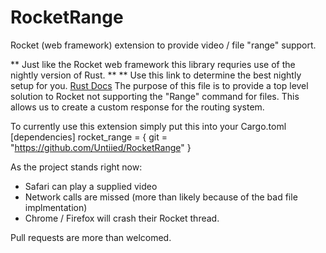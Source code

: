 # RocketRange
Rocket (web framework) extension to provide video / file "range" support.

** Just like the Rocket web framework this library requries use of the nightly version of Rust. **
** Use this link to determine the best nightly setup for you. [Rust Docs](https://doc.rust-lang.org/edition-guide/rust-2018/rustup-for-managing-rust-versions.html)
The purpose of this file is to provide a top level solution to Rocket not supporting the "Range" command for files. This allows us to create a custom response for the routing system.

To currently use this extension simply put this into your Cargo.toml
[dependencies]
rocket_range = { git = "https://github.com/Untiied/RocketRange" }

As the project stands right now: 

 - Safari can play a supplied video
 - Network calls are missed (more than likely because of the bad file implmentation)
 - Chrome / Firefox will crash their Rocket thread.


Pull requests are more than welcomed. 
